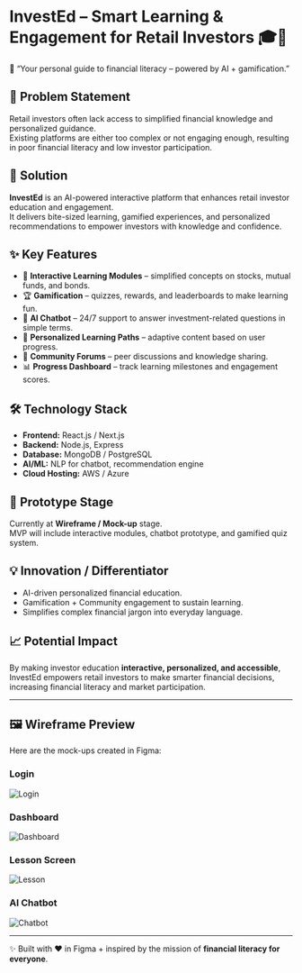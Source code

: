 # InvestEd – Smart Learning & Engagement for Retail Investors 🎓💸
🎯 “Your personal guide to financial literacy – powered by AI + gamification.”

## 📌 Problem Statement
Retail investors often lack access to simplified financial knowledge and personalized guidance.  
Existing platforms are either too complex or not engaging enough, resulting in poor financial literacy and low investor participation.

## 🎯 Solution
**InvestEd** is an AI-powered interactive platform that enhances retail investor education and engagement.  
It delivers bite-sized learning, gamified experiences, and personalized recommendations to empower investors with knowledge and confidence.

## ✨ Key Features
- 📘 **Interactive Learning Modules** – simplified concepts on stocks, mutual funds, and bonds.  
- 🏆 **Gamification** – quizzes, rewards, and leaderboards to make learning fun.  
- 🤖 **AI Chatbot** – 24/7 support to answer investment-related questions in simple terms.  
- 🎯 **Personalized Learning Paths** – adaptive content based on user progress.  
- 👥 **Community Forums** – peer discussions and knowledge sharing.  
- 📊 **Progress Dashboard** – track learning milestones and engagement scores.  

## 🛠️ Technology Stack
- **Frontend:** React.js / Next.js  
- **Backend:** Node.js, Express  
- **Database:** MongoDB / PostgreSQL  
- **AI/ML:** NLP for chatbot, recommendation engine  
- **Cloud Hosting:** AWS / Azure  

## 🚀 Prototype Stage
Currently at **Wireframe / Mock-up** stage.  
MVP will include interactive modules, chatbot prototype, and gamified quiz system.

## 💡 Innovation / Differentiator
- AI-driven personalized financial education.  
- Gamification + Community engagement to sustain learning.  
- Simplifies complex financial jargon into everyday language.  

## 📈 Potential Impact
By making investor education **interactive, personalized, and accessible**, InvestEd empowers retail investors to make smarter financial decisions, increasing financial literacy and market participation.

---

## 🖼 Wireframe Preview
Here are the mock-ups created in Figma:

### Login  
![Login](login.png)  

 ### Dashboard  
![Dashboard](dashboard.png)  

### Lesson Screen  
![Lesson](lesson.png) 


### AI Chatbot  
![Chatbot](chatbot.png) 

---

✨ Built with ❤️ in Figma + inspired by the mission of **financial literacy for everyone**.
